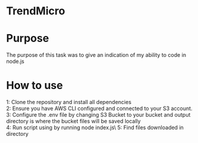 # TrendMicro
# Purpose
The purpose of this task was to give an indication of my ability to code in node.js

# How to use
1: Clone the repository and install all dependencies\
2: Ensure you have AWS CLI configured and connected to your S3 account.\
3: Configure the .env file by changing S3 Bucket to your bucket and output directory is where the bucket files will be saved locally\
4: Run script using by running node index.js\ 
5: Find files downloaded in directory
